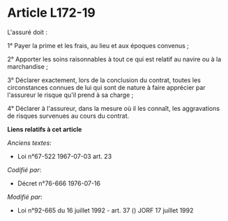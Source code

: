 # Article L172-19

L'assuré doit :

1° Payer la prime et les frais, au lieu et aux époques convenus ;

2° Apporter les soins raisonnables à tout ce qui est relatif au navire ou à la marchandise ;

3° Déclarer exactement, lors de la conclusion du contrat, toutes les circonstances connues de lui qui sont de nature à faire
apprécier par l'assureur le risque qu'il prend à sa charge ;

4° Déclarer à l'assureur, dans la mesure où il les connaît, les aggravations de risques survenues au cours du contrat.

**Liens relatifs à cet article**

_Anciens textes_:

  - Loi n°67-522 1967-07-03 art. 23

_Codifié par_:

  - Décret n°76-666 1976-07-16

_Modifié par_:

  - Loi n°92-665 du 16 juillet 1992 - art. 37 () JORF 17 juillet 1992
